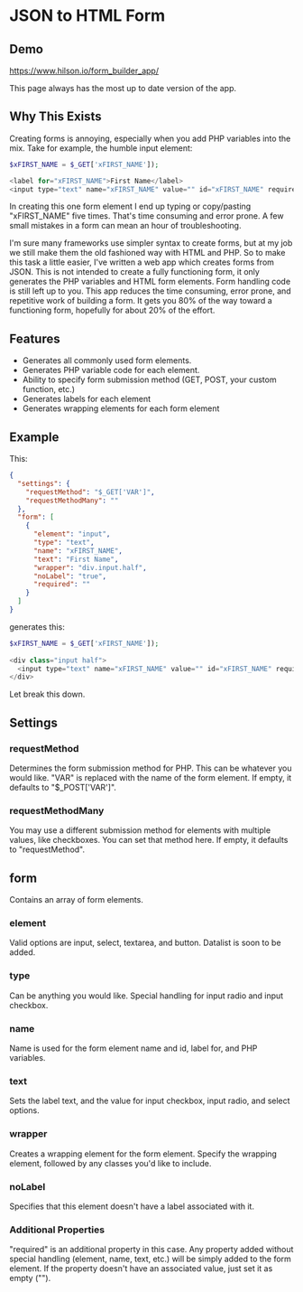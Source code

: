 # JSON to HTML Form

## Demo
https://www.hilson.io/form_builder_app/

This page always has the most up to date version of the app.

## Why This Exists

Creating forms is annoying, especially when you add PHP variables into the mix. Take for example, the humble input element:
```PHP
$xFIRST_NAME = $_GET['xFIRST_NAME']);

<label for="xFIRST_NAME">First Name</label>
<input type="text" name="xFIRST_NAME" value="" id="xFIRST_NAME" required> 
```
In creating this one form element I end up typing or copy/pasting "xFIRST_NAME" five times. That's time consuming and error prone. A few small mistakes in a form can mean an hour of troubleshooting. 

I'm sure many frameworks use simpler syntax to create forms, but at my job we still make them the old fashioned way with HTML and PHP. So to make this task a little easier, I've written a web app which creates forms from JSON. This is not intended to create a fully functioning form, it only generates the PHP variables and HTML form elements. Form handling code is still left up to you. This app reduces the time consuming, error prone, and repetitive work of building a form. It gets you 80% of the way toward a functioning form, hopefully for about 20% of the effort.

## Features

- Generates all commonly used form elements.
- Generates PHP variable code for each element.
- Ability to specify form submission method (GET, POST, your custom function, etc.)
- Generates labels for each element
- Generates wrapping elements for each form element

## Example
This:
```JSON
{
  "settings": {
    "requestMethod": "$_GET['VAR']",
    "requestMethodMany": ""
  },  
  "form": [
    {
      "element": "input",
      "type": "text",
      "name": "xFIRST_NAME",
      "text": "First Name",
      "wrapper": "div.input.half",
      "noLabel": "true",
      "required": ""
    }
  ]
}
```
generates this:
```PHP
$xFIRST_NAME = $_GET['xFIRST_NAME']);
 
<div class="input half">
  <input type="text" name="xFIRST_NAME" value="" id="xFIRST_NAME" required placeholder="First Name"> 
</div> 
```
Let break this down. 

## Settings

### requestMethod
Determines the form submission method for PHP. This can be whatever you would like. "VAR" is replaced with the name of the form element. If empty, it defaults to "$_POST['VAR']".

### requestMethodMany
You may use a different submission method for elements with multiple values, like checkboxes. You can set that method here. If empty, it defaults to "requestMethod".

## form
Contains an array of form elements.

### element
Valid options are input, select, textarea, and button. Datalist is soon to be added.

### type
Can be anything you would like. Special handling for input radio and input checkbox.

### name
Name is used for the form element name and id, label for, and PHP variables. 

### text
Sets the label text, and the value for input checkbox, input radio, and select options.

### wrapper
Creates a wrapping element for the form element. Specify the wrapping element, followed by any classes you'd like to include.

### noLabel
Specifies that this element doesn't have a label associated with it.

### Additional Properties
"required" is an additional property in this case. Any property added without special handling (element, name, text, etc.) will be simply added to the form element. If the property doesn't have an associated value, just set it as empty ("").



